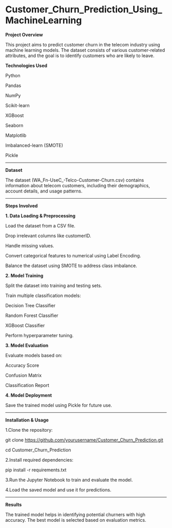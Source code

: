 # Customer_Churn_Prediction_Using_MachineLearning

**Project Overview**

This project aims to predict customer churn in the telecom industry using machine learning models. The dataset consists of various customer-related attributes, and the goal is to identify customers who are likely to leave.

**Technologies Used**

Python

Pandas

NumPy

Scikit-learn

XGBoost

Seaborn

Matplotlib

Imbalanced-learn (SMOTE)

Pickle

---

**Dataset**

The dataset (WA_Fn-UseC_-Telco-Customer-Churn.csv) contains information about telecom customers, including their demographics, account details, and usage patterns.

---

**Steps Involved**

**1. Data Loading & Preprocessing**

Load the dataset from a CSV file.

Drop irrelevant columns like customerID.

Handle missing values.

Convert categorical features to numerical using Label Encoding.

Balance the dataset using SMOTE to address class imbalance.

**2. Model Training**

Split the dataset into training and testing sets.

Train multiple classification models:

Decision Tree Classifier

Random Forest Classifier

XGBoost Classifier

Perform hyperparameter tuning.

**3. Model Evaluation**

Evaluate models based on:

Accuracy Score

Confusion Matrix

Classification Report

**4. Model Deployment**

Save the trained model using Pickle for future use.

---

**Installation & Usage**

1.Clone the repository:

git clone https://github.com/yourusername/Customer_Churn_Prediction.git

cd Customer_Churn_Prediction

2.Install required dependencies:

pip install -r requirements.txt

3.Run the Jupyter Notebook to train and evaluate the model.

4.Load the saved model and use it for predictions.

---

**Results**

The trained model helps in identifying potential churners with high accuracy. The best model is selected based on evaluation metrics.


